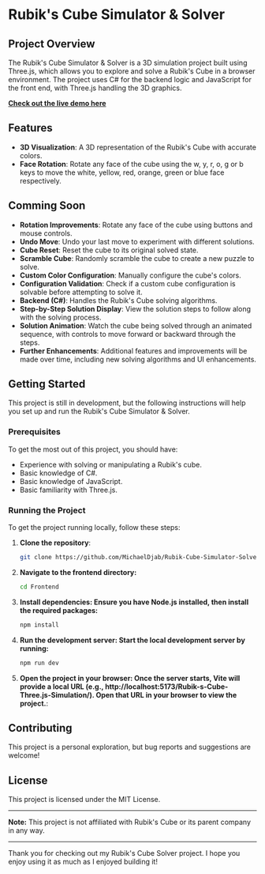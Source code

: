 # Rubik's Cube Simulator & Solver

## Project Overview

The Rubik's Cube Simulator & Solver is a 3D simulation project built using Three.js, which allows you to explore and solve a Rubik's Cube in a browser environment. The project uses C# for the backend logic and JavaScript for the front end, with Three.js handling the 3D graphics.

**[Check out the live demo here](https://michaeldjabauri.github.io/Rubik-s-Cube-Three.js-Simulation/)**

## Features
- **3D Visualization**: A 3D representation of the Rubik's Cube with accurate colors.
- **Face Rotation**: Rotate any face of the cube using the w, y, r, o, g or b keys to move the white, yellow, red, orange, green or blue face respectively.
  
## Comming Soon
- **Rotation Improvements**: Rotate any face of the cube using buttons and mouse controls.
- **Undo Move**: Undo your last move to experiment with different solutions.
- **Cube Reset**: Reset the cube to its original solved state.
- **Scramble Cube**: Randomly scramble the cube to create a new puzzle to solve.
- **Custom Color Configuration**: Manually configure the cube's colors.
- **Configuration Validation**: Check if a custom cube configuration is solvable before attempting to solve it.
- **Backend (C#)**: Handles the Rubik's Cube solving algorithms.
- **Step-by-Step Solution Display**: View the solution steps to follow along with the solving process.
- **Solution Animation**: Watch the cube being solved through an animated sequence, with controls to move forward or backward through the steps.
- **Further Enhancements**: Additional features and improvements will be made over time, including new solving algorithms and UI enhancements.

## Getting Started

This project is still in development, but the following instructions will help you set up and run the Rubik's Cube Simulator & Solver.

### Prerequisites
To get the most out of this project, you should have:
- Experience with solving or manipulating a Rubik's cube.
- Basic knowledge of C#.
- Basic knowledge of JavaScript.
- Basic familiarity with Three.js.

### Running the Project

To get the project running locally, follow these steps:

1. **Clone the repository**:
   ```bash
   git clone https://github.com/MichaelDjab/Rubik-Cube-Simulator-Solver.git

2. **Navigate to the frontend directory:**
   ```bash
   cd Frontend
   
3. **Install dependencies: Ensure you have Node.js installed, then install the required packages:**
   ```bash
   npm install

4. **Run the development server: Start the local development server by running:**
   ```bash
   npm run dev

5. **Open the project in your browser: Once the server starts, Vite will provide a local URL (e.g., http://localhost:5173/Rubik-s-Cube-Three.js-Simulation/). Open that URL in your browser to view the project.**:

## Contributing

This project is a personal exploration, but bug reports and suggestions are welcome!

## License

This project is licensed under the MIT License.

---

**Note:** This project is not affiliated with Rubik's Cube or its parent company in any way.

---

Thank you for checking out my Rubik's Cube Solver project. I hope you enjoy using it as much as I enjoyed building it!

